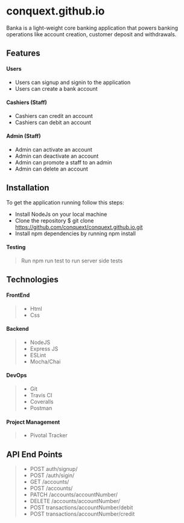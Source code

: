 # conquext.github.io
Banka is a light-weight core banking application that powers banking operations like account creation, customer deposit and withdrawals.

## Features
#### Users
* Users can signup and signin to the application
* Users can create a bank account

#### Cashiers (Staff)
* Cashiers can credit an account
* Cashiers can debit an account

#### Admin (Staff)
* Admin can activate an account
* Admin can deactivate an account
* Admin can promote a staff to an admin
* Admin can delete an account

## Installation
To get the application running follow this steps:
* Install NodeJs on your local machine
* Clone the repository $ git clone https://github.com/conquext/conquext.github.io.git
* Install npm dependencies by running npm install

#### Testing
>Run npm run test to run server side tests

## Technologies
#### FrontEnd
> * Html
> * Css

#### Backend
> * NodeJS 
> * Express JS 
> * ESLint 
> * Mocha/Chai

#### DevOps
> * Git
> * Travis CI
> * Coveralls
> * Postman

#### Project Management
> * Pivotal Tracker

## API End Points
> * POST auth/signup/
> * POST /auth/sigin/
> * GET /accounts/
> * POST /accounts/
> * PATCH /accounts/accountNumber/
> * DELETE /accounts/accountNumber/
> * POST transactions/accountNumber/debit
> * POST transactions/accountNumber/credit
